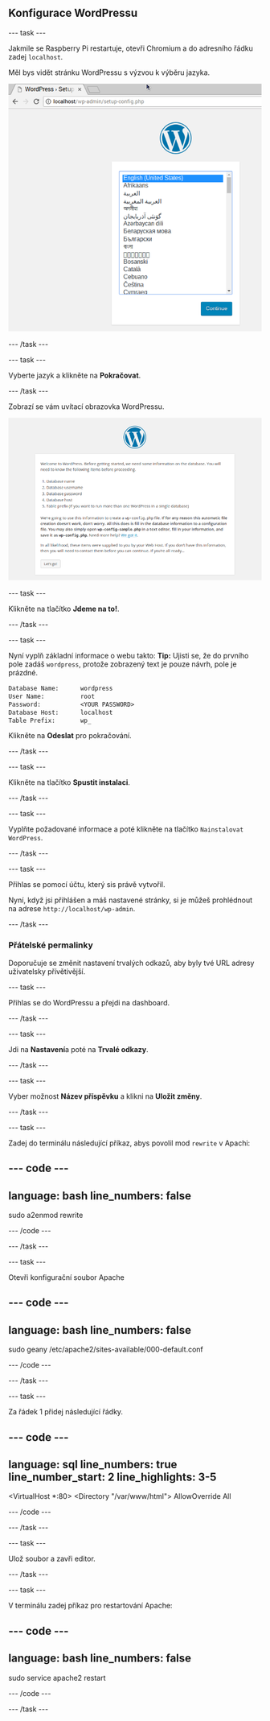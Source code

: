 ## Konfigurace WordPressu

--- task ---

Jakmile se Raspberry Pi restartuje, otevři Chromium a do adresního řádku zadej `localhost`.

Měl bys vidět stránku WordPressu s výzvou k výběru jazyka.

![Výběr jazyka WordPressu](images/wordpress_language.png)

--- /task ---

--- task ---

Vyberte jazyk a klikněte na **Pokračovat**.

--- /task ---

Zobrazí se vám uvítací obrazovka WordPressu.

![Úvodní obrazovka WordPressu](images/wordpress-welcome.png)

--- task ---

Klikněte na tlačítko **Jdeme na to!**.

--- /task ---

--- task ---

Nyní vyplň základní informace o webu takto: **Tip:** Ujisti se, že do prvního pole zadáš `wordpress`, protože zobrazený text je pouze návrh, pole je prázdné.

```
Database Name:      wordpress
User Name:          root
Password:           <YOUR PASSWORD>
Database Host:      localhost
Table Prefix:       wp_
```

Klikněte na **Odeslat** pro pokračování.

--- /task ---


--- task ---

Klikněte na tlačítko **Spustit instalaci**.

--- /task ---

--- task ---

Vyplňte požadované informace a poté klikněte na tlačítko `Nainstalovat WordPress`.

--- /task ---

--- task ---

Přihlas se pomocí účtu, který sis právě vytvořil.

Nyní, když jsi přihlášen a máš nastavené stránky, si je můžeš prohlédnout na adrese `http://localhost/wp-admin`.

--- /task ---


### Přátelské permalinky

Doporučuje se změnit nastavení trvalých odkazů, aby byly tvé URL adresy uživatelsky přívětivější.

--- task ---

Přihlas se do WordPressu a přejdi na dashboard.

--- /task ---

--- task ---

Jdi na **Nastavení**a poté na **Trvalé odkazy**.

--- /task ---

--- task ---

Vyber možnost **Název příspěvku** a klikni na **Uložit změny**.

--- /task ---

--- task ---

Zadej do terminálu následující příkaz, abys povolil mod `rewrite` v Apachi:

--- code ---
---
language: bash
line_numbers: false
---
sudo a2enmod rewrite

--- /code ---

--- /task ---

--- task ---

Otevři konfigurační soubor Apache

--- code ---
---
language: bash
line_numbers: false
---
sudo geany /etc/apache2/sites-available/000-default.conf

--- /code ---

--- /task ---

--- task ---

Za řádek 1 přidej následující řádky.

--- code ---
---
language: sql
line_numbers: true
line_number_start: 2
line_highlights: 3-5
---
<VirtualHost *:80>
<Directory "/var/www/html">
    AllowOverride All
</Directory>

--- /code ---

--- /task ---

--- task ---

Ulož soubor a zavři editor.

--- /task ---

--- task ---

V terminálu zadej příkaz pro restartování Apache:



--- code ---
---
language: bash
line_numbers: false
---
sudo service apache2 restart

--- /code ---

--- /task ---